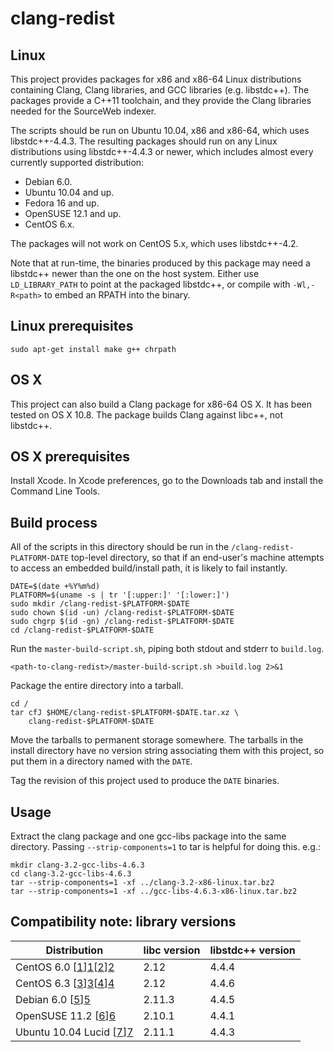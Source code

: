 clang-redist
============

Linux
-----

This project provides packages for x86 and x86-64 Linux distributions
containing Clang, Clang libraries, and GCC libraries (e.g. libstdc++).  The
packages provide a C++11 toolchain, and they provide the Clang libraries needed
for the SourceWeb indexer.

The scripts should be run on Ubuntu 10.04, x86 and x86-64, which uses
libstdc++-4.4.3.  The resulting packages should run on any Linux distributions
using libstdc++-4.4.3 or newer, which includes almost every currently supported
distribution:

 - Debian 6.0.
 - Ubuntu 10.04 and up.
 - Fedora 16 and up.
 - OpenSUSE 12.1 and up.
 - CentOS 6.x.

The packages will not work on CentOS 5.x, which uses libstdc++-4.2.

Note that at run-time, the binaries produced by this package may need a
libstdc++ newer than the one on the host system.  Either use `LD_LIBRARY_PATH`
to point at the packaged libstdc++, or compile with `-Wl,-R<path>` to embed an
RPATH into the binary.

Linux prerequisites
-------------------

    sudo apt-get install make g++ chrpath

OS X
----

This project can also build a Clang package for x86-64 OS X.  It has been
tested on OS X 10.8.  The package builds Clang against libc++, not libstdc++.

OS X prerequisites
------------------

Install Xcode.  In Xcode preferences, go to the Downloads tab and install the
Command Line Tools.

Build process
-------------

All of the scripts in this directory should be run in the
`/clang-redist-PLATFORM-DATE` top-level directory, so that if an end-user's
machine attempts to access an embedded build/install path, it is likely to fail
instantly.

    DATE=$(date +%Y%m%d)
    PLATFORM=$(uname -s | tr '[:upper:]' '[:lower:]')
    sudo mkdir /clang-redist-$PLATFORM-$DATE
    sudo chown $(id -un) /clang-redist-$PLATFORM-$DATE
    sudo chgrp $(id -gn) /clang-redist-$PLATFORM-$DATE
    cd /clang-redist-$PLATFORM-$DATE

Run the `master-build-script.sh`, piping both stdout and stderr to `build.log`.

    <path-to-clang-redist>/master-build-script.sh >build.log 2>&1

Package the entire directory into a tarball.

    cd /
    tar cfJ $HOME/clang-redist-$PLATFORM-$DATE.tar.xz \
        clang-redist-$PLATFORM-$DATE

Move the tarballs to permanent storage somewhere.  The tarballs in the install
directory have no version string associating them with this project, so put
them in a directory named with the `DATE`.

Tag the revision of this project used to produce the `DATE` binaries.

Usage
-----

Extract the clang package and one gcc-libs package into the same directory.
Passing `--strip-components=1` to tar is helpful for doing this.  e.g.:

    mkdir clang-3.2-gcc-libs-4.6.3
    cd clang-3.2-gcc-libs-4.6.3
    tar --strip-components=1 -xf ../clang-3.2-x86-linux.tar.bz2
    tar --strip-components=1 -xf ../gcc-libs-4.6.3-x86-linux.tar.bz2

Compatibility note: library versions
------------------------------------

| Distribution                | libc version    | libstdc++ version
| --------------------------- | --------------- | -----------------
| CentOS 6.0 [[1]][1][[2]][2] | 2.12            | 4.4.4
| CentOS 6.3 [[3]][3][[4]][4] | 2.12            | 4.4.6
| Debian 6.0 [[5]][5]         | 2.11.3          | 4.4.5
| OpenSUSE 11.2 [[6]][6]      | 2.10.1          | 4.4.1
| Ubuntu 10.04 Lucid [[7]][7] | 2.11.1          | 4.4.3

[1]: http://vault.centos.org/6.0/os/i386/Packages/
[2]: http://vault.centos.org/6.0/os/x86_64/Packages/
[3]: http://mirror.centos.org/centos/6.3/os/i386/Packages/
[4]: http://mirror.centos.org/centos/6.3/os/x86_64/Packages/
[5]: http://www.debian.org/distrib/packages#search_packages
[6]: http://ftp5.gwdg.de/pub/opensuse/discontinued/distribution/11.2/repo/oss/suse/
[7]: http://packages.ubuntu.com/
